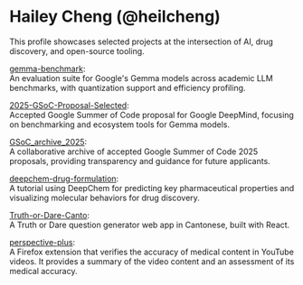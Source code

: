 # Hailey Cheng (@heilcheng)

This profile showcases selected projects at the intersection of AI, drug discovery, and open-source tooling.

[gemma-benchmark](https://github.com/heilcheng/gemma-benchmark):  
An evaluation suite for Google's Gemma models across academic LLM benchmarks, with quantization support and efficiency profiling.

[2025-GSoC-Proposal-Selected](https://github.com/heilcheng/2025-GSoC-Proposal-Selected):  
Accepted Google Summer of Code proposal for Google DeepMind, focusing on benchmarking and ecosystem tools for Gemma models.

[GSoC_archive_2025](https://github.com/SammanSarkar/GSoC_archive_2025):  
A collaborative archive of accepted Google Summer of Code 2025 proposals, providing transparency and guidance for future applicants.

[deepchem-drug-formulation](https://github.com/heilcheng/deepchem-drug-formulation):  
A tutorial using DeepChem for predicting key pharmaceutical properties and visualizing molecular behaviors for drug discovery.

[Truth-or-Dare-Canto](https://github.com/heilcheng/Truth-or-Dare-Canto):  
A Truth or Dare question generator web app in Cantonese, built with React.

[perspective-plus](https://github.com/heilcheng/perspective-plus):  
A Firefox extension that verifies the accuracy of medical content in YouTube videos. It provides a summary of the video content and an assessment of its medical accuracy.
